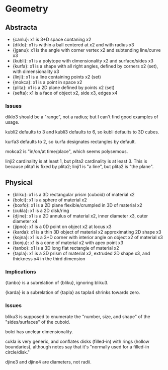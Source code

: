 # Geometry

## Abstracta

* {canlu}: x1 is 3+D space contaning x2
* {diklo}: x1 is within a ball centered at x2 and with radius x3
* {jganu}: x1 is the angle with corner vertex x2 and subtending line/curve x3
* {kubli}: x1 is a polytope with dimensionality x2 and surface/sides x3
* {kurfa}: x1 is a shape with all right angles, defined by corners x2 (set),
  with dimensionality x3
* {linji}: x1 is a line containing points x2 (set)
* {mokca}: x1 is a point in space x2
* {plita}: x1 is a 2D plane defined by points x2 (set)
* {sefta}: x1 is a face of object x2, side x3, edges x4

### Issues

diklo3 should be a "range", not a radius; but I can't find good examples of
usage.

kubli2 defaults to 3 and kubli3 defaults to 6, so kubli defaults to 3D cubes.

kurfa3 defaults to 2, so kurfa designates rectangles by default.

mokca2 is "in/on/at time/place", which seems polysemous.

linji2 cardinality is at least 1, but plita2 cardinality is at least 3. This
is because plita1 is fixed by plita2; linji1 is "a line", but plita2 is "the
plane".

## Physical

* {bliku}: x1 is a 3D rectangular prism (cuboid) of material x2
* {bolci}: x1 is a sphere of material x2
* {boxfo}: x1 is a 2D plane flexible/crumpled in 3D of material x2
* {cukla}: x1 is a 2D disk/ring
* {djine}: x1 is a 2D annulus of material x2, inner diameter x3, outer
  diameter x4
* {jipno}: x1 is a 0D point on object x2 at locus x3
* {karda}: x1 is a thin 3D object of material x2 approximating 2D shape x3
* {kojna}: x1 is a 3+D corner with interior angle on object x2 of material x3
* {konju}: x1 is a cone of material x2 with apex point x3
* {tanbo}: x1 is a 3D long flat rectangle of material x2
* {tapla}: x1 is a 3D prism of material x2, extruded 2D shape x3, and
  thickness x4 in the third dimension

### Implications

{tanbo} is a subrelation of {bliku}, ignoring bliku3.

{karda} is a subrelation of {tapla} as tapla4 shrinks towards zero.

### Issues

bliku3 is supposed to enumerate the "number, size, and shape" of the
"sides/surfaces" of the cuboid.

bolci has unclear dimensionality.

cukla is very generic, and conflates disks (filled-in) with rings
(hollow boundaries), although notes say that it's "normally used for a
filled-in circle/disk."

djine3 and djine4 are diameters, not radii.
